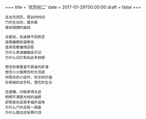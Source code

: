 +++
title = '农历初二'
date = 2017-01-29T00:00:00
draft = false
+++

<div class="poem">

```
走出月亮历，斑驳的时间
门外生长的，莫非是
曾经相拥的曲线

总是说，执迷换不回依恋
连欺骗都知道牵挂
连邪恶都懂得回答
为什么真诚偏偏会忘记
为什么记忆有如此多枝桠

想念热情里奋不顾身的虾滑
想念小火锅旁的时光流逝
你刚买的小挂件，欢乐的价值
你丢掉的旧手机，雪花的生日

总是嫌，问候来得太迟
明明不满意光线的迷醉
却假装在品尝幸福的滋味
为什么门外还有一扇窗
为什么窗边还有两行泪
```

</div>
